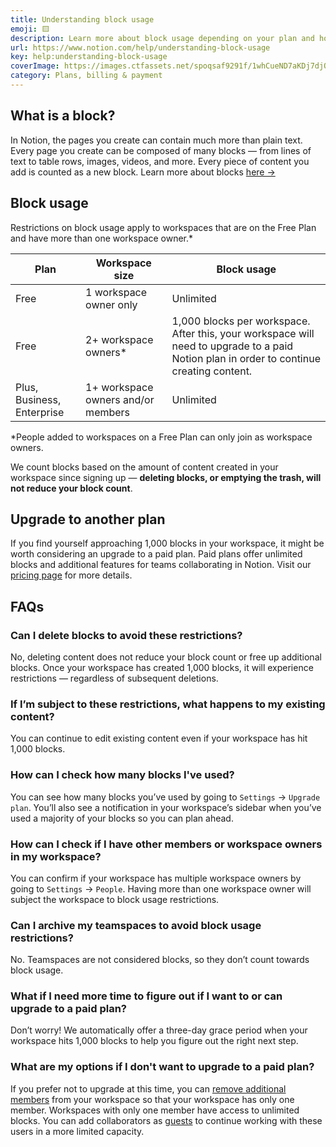 ```yaml
---
title: Understanding block usage
emoji: 🟨
description: Learn more about block usage depending on your plan and how many people are in your workspace 🟨
url: https://www.notion.com/help/understanding-block-usage
key: help:understanding-block-usage
coverImage: https://images.ctfassets.net/spoqsaf9291f/1whCueND7aKDj7djO0JXgq/cf9a7c16114c54ad9f780df7fbdbe7fa/What_is_a_block_-_hero_v2.png
category: Plans, billing & payment
---
```


## What is a block?

In Notion, the pages you create can contain much more than plain text. Every page you create can be composed of many blocks — from lines of text to table rows, images, videos, and more. Every piece of content you add is counted as a new block. Learn more about blocks [here →](https://www.notion.com/help/what-is-a-block)

## Block usage

Restrictions on block usage apply to workspaces that are on the Free Plan and have more than one workspace owner.\*

| **Plan**                   | **Workspace size**                 | **Block usage**                                                                                                                          |
| -------------------------- | ---------------------------------- | ---------------------------------------------------------------------------------------------------------------------------------------- |
| Free                       | 1 workspace owner only             | Unlimited                                                                                                                                |
| Free                       | 2+ workspace owners\*              | 1,000 blocks per workspace. After this, your workspace will need to upgrade to a paid Notion plan in order to continue creating content. |
| Plus, Business, Enterprise | 1+ workspace owners and/or members | Unlimited                                                                                                                                |

\*People added to workspaces on a Free Plan can only join as workspace owners.

We count blocks based on the amount of content created in your workspace since signing up — **deleting blocks, or emptying the trash, will not reduce your block count**.

## Upgrade to another plan

If you find yourself approaching 1,000 blocks in your workspace, it might be worth considering an upgrade to a paid plan. Paid plans offer unlimited blocks and additional features for teams collaborating in Notion. Visit our [pricing page](https://www.notion.com/pricing) for more details.


## FAQs

### Can I delete blocks to avoid these restrictions?

No, deleting content does not reduce your block count or free up additional blocks. Once your workspace has created 1,000 blocks, it will experience restrictions — regardless of subsequent deletions.


### If I’m subject to these restrictions, what happens to my existing content?

You can continue to edit existing content even if your workspace has hit 1,000 blocks.


### How can I check how many blocks I've used?

You can see how many blocks you’ve used by going to `Settings` → `Upgrade plan`. You’ll also see a notification in your workspace’s sidebar when you’ve used a majority of your blocks so you can plan ahead.


### How can I check if I have other members or workspace owners in my workspace?

You can confirm if your workspace has multiple workspace owners by going to `Settings` → `People`. Having more than one workspace owner will subject the workspace to block usage restrictions.


### Can I archive my teamspaces to avoid block usage restrictions?

No. Teamspaces are not considered blocks, so they don’t count towards block usage.


### What if I need more time to figure out if I want to or can upgrade to a paid plan?

Don’t worry! We automatically offer a three-day grace period when your workspace hits 1,000 blocks to help you figure out the right next step.


### What are my options if I don't want to upgrade to a paid plan?

If you prefer not to upgrade at this time, you can [remove additional members](https://www.notion.com/help/add-members-admins-guests-and-groups#members) from your workspace so that your workspace has only one member. Workspaces with only one member have access to unlimited blocks. You can add collaborators as [guests](https://www.notion.com/help/add-members-admins-guests-and-groups#guests) to continue working with these users in a more limited capacity.

